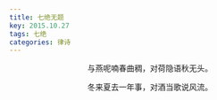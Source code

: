 ```yaml
---
title: 七绝无题
key: 2015.10.27
tags: 七绝
categories: 律诗
---
```


<p align="center">与燕呢喃春曲稠，对荷隐语秋无头。
</p>
<p align="center">冬来夏去一年事，对酒当歌说风流。
</p>
